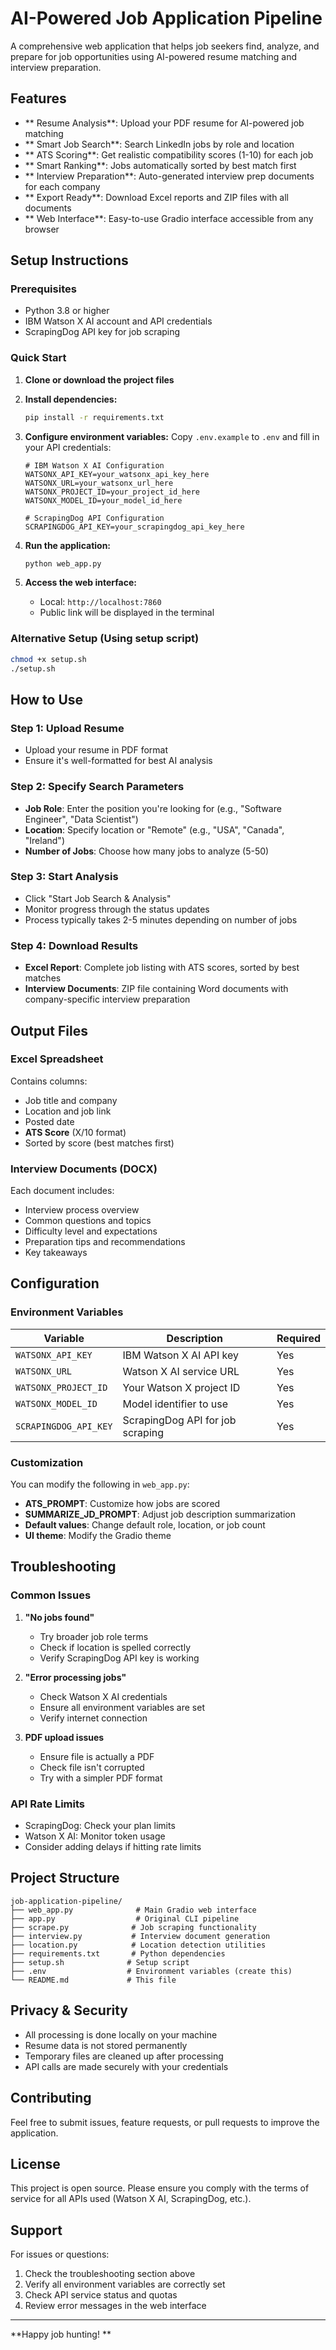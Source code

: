 # AI-Powered Job Application Pipeline

A comprehensive web application that helps job seekers find, analyze, and prepare for job opportunities using AI-powered resume matching and interview preparation.

##  Features

- ** Resume Analysis**: Upload your PDF resume for AI-powered job matching
- ** Smart Job Search**: Search LinkedIn jobs by role and location
- ** ATS Scoring**: Get realistic compatibility scores (1-10) for each job
- ** Smart Ranking**: Jobs automatically sorted by best match first
- ** Interview Preparation**: Auto-generated interview prep documents for each company
- ** Export Ready**: Download Excel reports and ZIP files with all documents
- ** Web Interface**: Easy-to-use Gradio interface accessible from any browser

##  Setup Instructions

### Prerequisites

- Python 3.8 or higher
- IBM Watson X AI account and API credentials
- ScrapingDog API key for job scraping

### Quick Start

1. **Clone or download the project files**

2. **Install dependencies:**
   ```bash
   pip install -r requirements.txt
   ```

3. **Configure environment variables:**
   Copy `.env.example` to `.env` and fill in your API credentials:
   ```env
   # IBM Watson X AI Configuration
   WATSONX_API_KEY=your_watsonx_api_key_here
   WATSONX_URL=your_watsonx_url_here
   WATSONX_PROJECT_ID=your_project_id_here
   WATSONX_MODEL_ID=your_model_id_here

   # ScrapingDog API Configuration
   SCRAPINGDOG_API_KEY=your_scrapingdog_api_key_here
   ```

4. **Run the application:**
   ```bash
   python web_app.py
   ```

5. **Access the web interface:**
   - Local: `http://localhost:7860`
   - Public link will be displayed in the terminal

### Alternative Setup (Using setup script)

```bash
chmod +x setup.sh
./setup.sh
```

##  How to Use

### Step 1: Upload Resume
- Upload your resume in PDF format
- Ensure it's well-formatted for best AI analysis

### Step 2: Specify Search Parameters
- **Job Role**: Enter the position you're looking for (e.g., "Software Engineer", "Data Scientist")
- **Location**: Specify location or "Remote" (e.g., "USA", "Canada", "Ireland")
- **Number of Jobs**: Choose how many jobs to analyze (5-50)

### Step 3: Start Analysis
- Click "Start Job Search & Analysis"
- Monitor progress through the status updates
- Process typically takes 2-5 minutes depending on number of jobs

### Step 4: Download Results
- **Excel Report**: Complete job listing with ATS scores, sorted by best matches
- **Interview Documents**: ZIP file containing Word documents with company-specific interview preparation

##  Output Files

### Excel Spreadsheet
Contains columns:
- Job title and company
- Location and job link
- Posted date
- **ATS Score** (X/10 format)
- Sorted by score (best matches first)

### Interview Documents (DOCX)
Each document includes:
- Interview process overview
- Common questions and topics
- Difficulty level and expectations
- Preparation tips and recommendations
- Key takeaways

## Configuration

### Environment Variables

| Variable | Description | Required |
|----------|-------------|----------|
| `WATSONX_API_KEY` | IBM Watson X AI API key | Yes |
| `WATSONX_URL` | Watson X AI service URL | Yes |
| `WATSONX_PROJECT_ID` | Your Watson X project ID | Yes |
| `WATSONX_MODEL_ID` | Model identifier to use | Yes |
| `SCRAPINGDOG_API_KEY` | ScrapingDog API for job scraping | Yes |

### Customization

You can modify the following in `web_app.py`:
- **ATS_PROMPT**: Customize how jobs are scored
- **SUMMARIZE_JD_PROMPT**: Adjust job description summarization
- **Default values**: Change default role, location, or job count
- **UI theme**: Modify the Gradio theme

##  Troubleshooting

### Common Issues

1. **"No jobs found"**
   - Try broader job role terms
   - Check if location is spelled correctly
   - Verify ScrapingDog API key is working

2. **"Error processing jobs"**
   - Check Watson X AI credentials
   - Ensure all environment variables are set
   - Verify internet connection

3. **PDF upload issues**
   - Ensure file is actually a PDF
   - Check file isn't corrupted
   - Try with a simpler PDF format

### API Rate Limits
- ScrapingDog: Check your plan limits
- Watson X AI: Monitor token usage
- Consider adding delays if hitting rate limits

##  Project Structure

```
job-application-pipeline/
├── web_app.py              # Main Gradio web interface
├── app.py                  # Original CLI pipeline
├── scrape.py              # Job scraping functionality
├── interview.py           # Interview document generation
├── location.py            # Location detection utilities
├── requirements.txt       # Python dependencies
├── setup.sh              # Setup script
├── .env                  # Environment variables (create this)
└── README.md             # This file
```

##  Privacy & Security

- All processing is done locally on your machine
- Resume data is not stored permanently
- Temporary files are cleaned up after processing
- API calls are made securely with your credentials

##  Contributing

Feel free to submit issues, feature requests, or pull requests to improve the application.

##  License

This project is open source. Please ensure you comply with the terms of service for all APIs used (Watson X AI, ScrapingDog, etc.).

## Support

For issues or questions:
1. Check the troubleshooting section above
2. Verify all environment variables are correctly set
3. Check API service status and quotas
4. Review error messages in the web interface

---

**Happy job hunting! **
